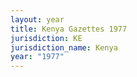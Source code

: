```yaml
---
layout: year
title: Kenya Gazettes 1977
jurisdiction: KE
jurisdiction_name: Kenya
year: "1977"
---
```

